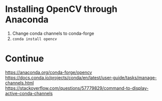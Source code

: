 # Installing OpenCV through Anaconda 
1. Change conda channels to conda-forge
2. `conda install opencv`

# Continue
https://anaconda.org/conda-forge/opencv <br>
https://docs.conda.io/projects/conda/en/latest/user-guide/tasks/manage-channels.html <br>
https://stackoverflow.com/questions/57779829/command-to-display-active-conda-channels
